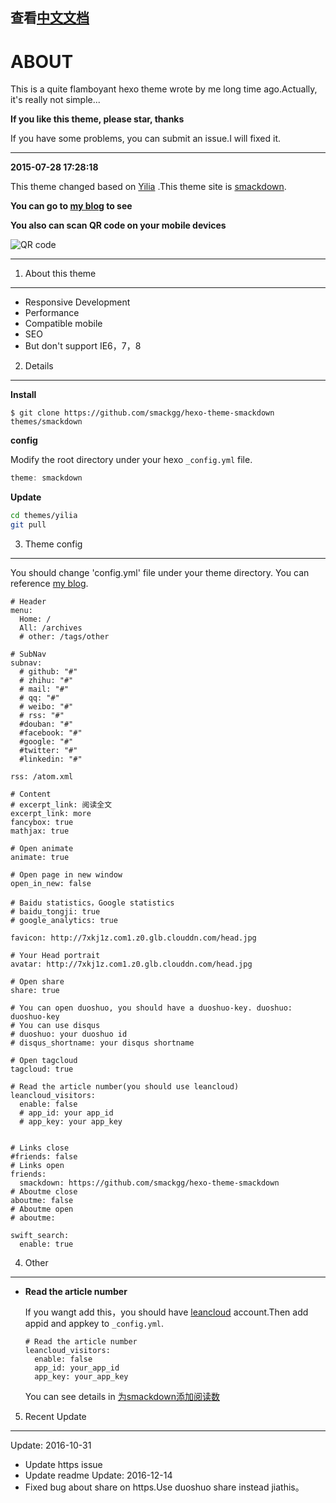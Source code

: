 查看[中文文档](https://github.com/smackgg/hexo-theme-smackdown/blob/master/READMEzh.md)
---
ABOUT
===
This is a quite flamboyant hexo theme wrote by me long time ago.Actually, it's really not simple...

**If you like this theme, please star, thanks**

If you have some problems, you can submit an issue.I will fixed it.

___

**2015-07-28 17:28:18**

This theme changed based on [Yilia](https://github.com/litten/hexo-theme-yilia) .This theme site is [smackdown](https://github.com/smackgg/hexo-theme-smackdown).

**You can go to [my blog](https://smackgg.github.io/blog) to see**

**You also can scan QR code on your mobile devices**

![QR code](http://7xkj1z.com1.z0.glb.clouddn.com/blog%E4%BA%8C%E7%BB%B4%E7%A0%81.png "GitHub Mark")

---

1. About this theme
---
- Responsive Development
- Performance
- Compatible mobile
- SEO
- But don't support IE6，7，8


2. Details
---
**Install**

```
$ git clone https://github.com/smackgg/hexo-theme-smackdown themes/smackdown
```

**config**

Modify the root directory under your hexo ```_config.yml``` file.
```js
theme: smackdown
```

**Update**
```Bash
cd themes/yilia
git pull
```

3. Theme config
---
You should change 'config.yml' file under your theme directory.
You can reference [my blog](https://github.com/smackgg/myHexo).

```
# Header
menu:
  Home: /
  All: /archives
  # other: /tags/other

# SubNav
subnav:
  # github: "#"
  # zhihu: "#"
  # mail: "#"
  # qq: "#"
  # weibo: "#"
  # rss: "#"
  #douban: "#"
  #facebook: "#"
  #google: "#"
  #twitter: "#"
  #linkedin: "#"

rss: /atom.xml

# Content
# excerpt_link: 阅读全文
excerpt_link: more
fancybox: true
mathjax: true

# Open animate
animate: true

# Open page in new window
open_in_new: false

# Baidu statistics，Google statistics
# baidu_tongji: true
# google_analytics: true

favicon: http://7xkj1z.com1.z0.glb.clouddn.com/head.jpg

# Your Head portrait
avatar: http://7xkj1z.com1.z0.glb.clouddn.com/head.jpg

# Open share
share: true

# You can open duoshuo, you should have a duoshuo-key. duoshuo: duoshuo-key
# You can use disqus
# duoshuo: your duoshuo id
# disqus_shortname: your disqus shortname

# Open tagcloud
tagcloud: true

# Read the article number(you should use leancloud)
leancloud_visitors:
  enable: false
  # app_id: your app_id
  # app_key: your app_key


# Links close
#friends: false
# Links open
friends:
  smackdown: https://github.com/smackgg/hexo-theme-smackdown
# Aboutme close
aboutme: false
# Aboutme open
# aboutme:

swift_search:
  enable: true
```

4. Other
---
- **Read the article number**

  If you wangt add this，you should have [leancloud](https://leancloud.cn) account.Then add appid and appkey to ```_config.yml```.
  ```
  # Read the article number
  leancloud_visitors:
    enable: false
    app_id: your_app_id
    app_key: your_app_key
  ```
  You can see details in [为smackdown添加阅读数](http://blog.smackdown.gebilaowu.cn/2016/10/31/hexo%E4%B8%BB%E9%A2%98%E6%B7%BB%E5%8A%A0%E9%98%85%E8%AF%BB%E6%95%B0/)



5. Recent Update
---

Update: 2016-10-31
- Update https issue
- Update readme
Update: 2016-12-14
- Fixed bug about share on https.Use duoshuo share instead jiathis。

